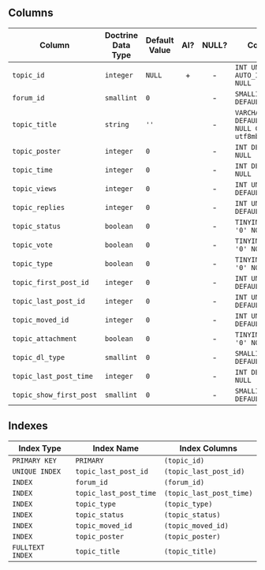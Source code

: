 ## Columns

| Column | Doctrine Data Type | Default Value | AI? | NULL? | Column DDL |
| ------ | ------------------ | ------------- | :-: | :---: | ---------- |
| `topic_id` | `integer` | `NULL` | + | - | `INT UNSIGNED AUTO_INCREMENT NOT NULL` |
| `forum_id` | `smallint` | `0` |  | - | `SMALLINT UNSIGNED DEFAULT 0 NOT NULL` |
| `topic_title` | `string` | `''` |  | - | `VARCHAR(250) DEFAULT '' NOT NULL COLLATE utf8mb4_unicode_ci` |
| `topic_poster` | `integer` | `0` |  | - | `INT DEFAULT 0 NOT NULL` |
| `topic_time` | `integer` | `0` |  | - | `INT DEFAULT 0 NOT NULL` |
| `topic_views` | `integer` | `0` |  | - | `INT UNSIGNED DEFAULT 0 NOT NULL` |
| `topic_replies` | `integer` | `0` |  | - | `INT UNSIGNED DEFAULT 0 NOT NULL` |
| `topic_status` | `boolean` | `0` |  | - | `TINYINT(1) DEFAULT '0' NOT NULL` |
| `topic_vote` | `boolean` | `0` |  | - | `TINYINT(1) DEFAULT '0' NOT NULL` |
| `topic_type` | `boolean` | `0` |  | - | `TINYINT(1) DEFAULT '0' NOT NULL` |
| `topic_first_post_id` | `integer` | `0` |  | - | `INT UNSIGNED DEFAULT 0 NOT NULL` |
| `topic_last_post_id` | `integer` | `0` |  | - | `INT UNSIGNED DEFAULT 0 NOT NULL` |
| `topic_moved_id` | `integer` | `0` |  | - | `INT UNSIGNED DEFAULT 0 NOT NULL` |
| `topic_attachment` | `boolean` | `0` |  | - | `TINYINT(1) DEFAULT '0' NOT NULL` |
| `topic_dl_type` | `smallint` | `0` |  | - | `SMALLINT UNSIGNED DEFAULT 0 NOT NULL` |
| `topic_last_post_time` | `integer` | `0` |  | - | `INT DEFAULT 0 NOT NULL` |
| `topic_show_first_post` | `smallint` | `0` |  | - | `SMALLINT UNSIGNED DEFAULT 0 NOT NULL` |

## Indexes

| Index Type | Index Name | Index Columns |
| ---------- | ---------- | ------------- |
| `PRIMARY KEY` | `PRIMARY` | `(topic_id)` |
| `UNIQUE INDEX` | `topic_last_post_id` | `(topic_last_post_id)` |
| `INDEX` | `forum_id` | `(forum_id)` |
| `INDEX` | `topic_last_post_time` | `(topic_last_post_time)` |
| `INDEX` | `topic_type` | `(topic_type)` |
| `INDEX` | `topic_status` | `(topic_status)` |
| `INDEX` | `topic_moved_id` | `(topic_moved_id)` |
| `INDEX` | `topic_poster` | `(topic_poster)` |
| `FULLTEXT INDEX` | `topic_title` | `(topic_title)` |
